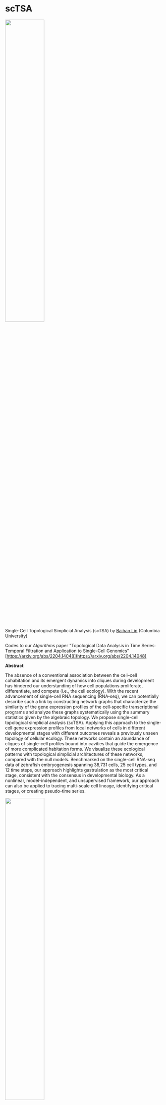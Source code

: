 # scTSA

<img src="./img/tSNE_TDA_timepoints_c40.png" width="50%">

Single-Cell Topological Simplicial Analysis (scTSA) by [Baihan Lin](https://www.neuroinference.com/) (Columbia University)

Codes to our *Algorithms* paper "Topological Data Analysis in Time Series: Temporal Filtration and Application to Single-Cell Genomics" [https://arxiv.org/abs/2204.14048](https://arxiv.org/abs/2204.14048)

**Abstract**

The absence of a conventional association between the cell–cell cohabitation and its emergent dynamics into cliques during development has hindered our understanding of how cell populations proliferate, differentiate, and compete (i.e., the cell ecology). With the recent advancement of single-cell RNA sequencing (RNA-seq), we can potentially describe such a link by constructing network graphs that characterize the similarity of the gene expression profiles of the cell-specific transcriptional programs and analyze these graphs systematically using the summary statistics given by the algebraic topology. We propose single-cell topological simplicial analysis (scTSA). Applying this approach to the single-cell gene expression profiles from local networks of cells in different developmental stages with different outcomes reveals a previously unseen topology of cellular ecology. These networks contain an abundance of cliques of single-cell profiles bound into cavities that guide the emergence of more complicated habitation forms. We visualize these ecological patterns with topological simplicial architectures of these networks, compared with the null models. Benchmarked on the single-cell RNA-seq data of zebrafish embryogenesis spanning 38,731 cells, 25 cell types, and 12 time steps, our approach highlights gastrulation as the most critical stage, consistent with the consensus in developmental biology. As a nonlinear, model-independent, and unsupervised framework, our approach can also be applied to tracing multi-scale cell lineage, identifying critical stages, or creating pseudo-time series. 


<img src="./img/TDA_mds_timepoint_simplices_n100.png" width="50%">

## Info

Language: MATLAB, Java, Python3, bash

Platform: MacOS, Linux, Windows

## Citation

If you find this work helpful, please try the models out and cite our work. Thanks!

```
@article{lin2022topological,
  title={Topological Data Analysis in Time Series: Temporal Filtration and Application to Single-Cell Genomics},
  author={Lin, Baihan},
  journal={Algorithms},
  volume={15},
  year={2022},
  number={10},
  pages={371},
  doi={10.3390/a15100371},
  url={https://www.mdpi.com/1999-4893/15/10/371},
  issn = {1999-4893},
}
```

## Requirements

* Python 3, Java
* numpy, scikit-learn, ripser, gudhi
